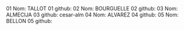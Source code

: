 01 Nom: TALLOT
01 github:
02 Nom: BOURGUELLE
02 github:
03 Nom: ALMECIJA
03 github: cesar-alm
04 Nom: ALVAREZ
04 github:
05 Nom: BELLON
05 github: